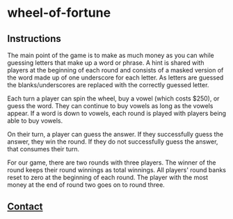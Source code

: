 # wheel-of-fortune

## Instructions
The main point of the game is to make as much money as you can while guessing letters that make up a word or phrase. A hint is shared with players at the beginning of each round and consists of a masked version of the word made up of one underscore for each letter. As letters are guessed the blanks/underscores are replaced with the correctly guessed letter.

Each turn a player can spin the wheel, buy a vowel (which costs $250), or guess the word. They can continue to buy vowels as long as the vowels appear. If a word is down to vowels, each round is played with players being able to buy vowels.

On their turn, a player can guess the answer. If they successfully guess the answer, they win the round. If they do not successfully guess the answer, that consumes their turn.

For our game, there are two rounds with three players. The winner of the round keeps their round winnings as total winnings. All players' round banks reset to zero at the beginning of each round. The player with the most money at the end of round two goes on to round three.

## **[Contact](https://coleb.io/contact)**